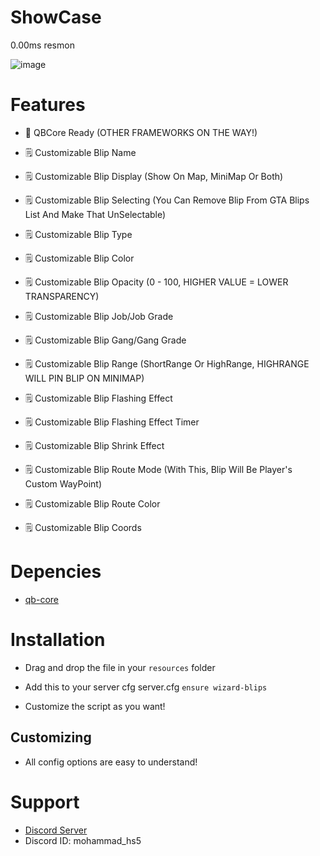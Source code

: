 # ShowCase
0.00ms resmon

![image](https://github.com/CodeWizardsDev/wizard-blips/assets/94300419/4af4413d-394c-4f9a-8a97-132027f0884c)



# Features
- 🧨 QBCore Ready (OTHER FRAMEWORKS ON THE WAY!)

- 🗒️ Customizable Blip Name
- 🗒️ Customizable Blip Display (Show On Map, MiniMap Or Both)
- 🗒️ Customizable Blip Selecting (You Can Remove Blip From GTA Blips List And Make That UnSelectable)
- 🗒️ Customizable Blip Type
- 🗒️ Customizable Blip Color
- 🗒️ Customizable Blip Opacity (0 - 100, HIGHER VALUE = LOWER TRANSPARENCY)
- 🗒️ Customizable Blip Job/Job Grade
- 🗒️ Customizable Blip Gang/Gang Grade
- 🗒️ Customizable Blip Range (ShortRange Or HighRange, HIGHRANGE WILL PIN BLIP ON MINIMAP)
- 🗒️ Customizable Blip Flashing Effect
- 🗒️ Customizable Blip Flashing Effect Timer
- 🗒️ Customizable Blip Shrink Effect
- 🗒️ Customizable Blip Route Mode (With This, Blip Will Be Player's Custom WayPoint)
- 🗒️ Customizable Blip Route Color
- 🗒️ Customizable Blip Coords

# Depencies
- [qb-core](https://github.com/qbcore-framework/qb-core)

# Installation
- Drag and drop the file in your `resources` folder
- Add this to your server cfg server.cfg  `ensure wizard-blips`

- Customize the script as you want!

 ## Customizing
 - All config options are easy to understand!

# Support
- [Discord Server](https://discord.gg/ZBvacHyczY)
- Discord ID: mohammad_hs5
